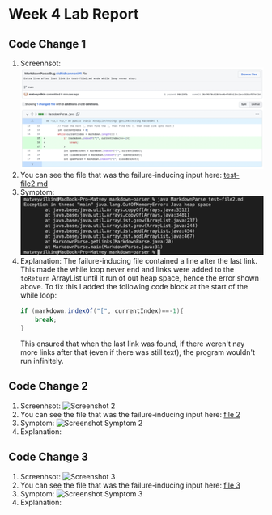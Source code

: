 # Week 4 Lab Report

## Code Change 1
1. Screenhsot: ![Screenshot 1](bug_fix1.png)
2. You can see the file that was the failure-inducing input here: [test-file2.md](https://github.com/matveyvilkin/markdown-parser/blob/3bf95f8c828f6e0b47d5a126c1ecc32bef576f2d/test-file2.md)
3. Symptom: ![Screenshot Symptom 1](symptom1.png)
4. Explanation: The failure-inducing file contained a line after the last link. This made the while loop never end and links were added to the `toReturn` ArrayList until it run of out heap space, hence the error shown above. To fix this I added the following code block at the start of the while loop:
    ```java
    if (markdown.indexOf("[", currentIndex)==-1){
        break;
    }
    ```
    This ensured that when the last link was found, if there weren't nay more links after that (even if there was still text), the program wouldn't run infinitely.

## Code Change 2
1. Screenhsot: ![Screenshot 2]()
2. You can see the file that was the failure-inducing input here: [file 2]()
3. Symptom: ![Screenshot Symptom 2]()
4. Explanation: 
## Code Change 3
1. Screenhsot: ![Screenshot 3]()
2. You can see the file that was the failure-inducing input here: [file 3]()
3. Symptom: ![Screenshot Symptom 3]()
4. Explanation: 